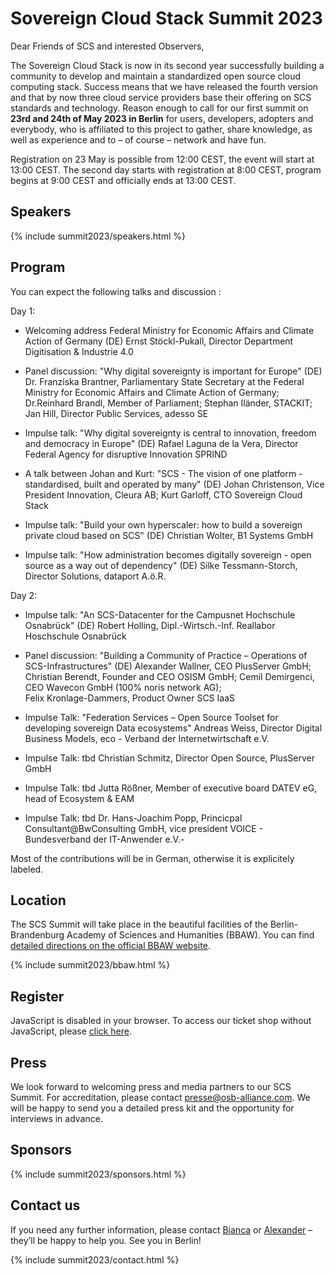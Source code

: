 # Sovereign Cloud Stack Summit 2023

Dear Friends of SCS and interested Observers,

The Sovereign Cloud Stack is now in its second year successfully building a community to develop and maintain a standardized open source cloud computing stack. Success means that we have released the fourth version and that by now three cloud service providers base their offering on SCS standards and technology. Reason enough to call for our first summit on **23rd and 24th of May 2023 in Berlin** for users, developers, adopters and everybody, who is affiliated to this project to gather, share knowledge, as well as experience and to – of course – network and have fun.

Registration on 23 May is possible from 12:00 CEST, the event will start at 13:00 CEST. The second day starts with registration at 8:00 CEST, program begins at 9:00 CEST and officially ends at 13:00 CEST.

## Speakers

{% include summit2023/speakers.html %}

## Program

You can expect the following talks and discussion :

Day 1:
* Welcoming address Federal Ministry for Economic Affairs and Climate Action of Germany (DE)
Ernst Stöckl-Pukall, Director Department Digitisation & Industrie 4.0

* Panel discussion: "Why digital sovereignty is important for Europe" (DE)
Dr. Franziska Brantner, Parliamentary State Secretary at the Federal Ministry for Economic Affairs and Climate Action of Germany; 
Dr.Reinhard Brandl, Member of Parliament; 
Stephan Iländer, STACKIT; 
Jan Hill, Director Public Services, adesso SE

* Impulse talk: "Why digital sovereignty is central to innovation, freedom and democracy in Europe" (DE)
Rafael Laguna de la Vera, Director Federal Agency for disruptive Innovation SPRIND

* A talk between Johan and Kurt: "SCS - The vision of one platform - standardised, built and operated by many" (DE)
Johan Christenson, Vice President Innovation, Cleura AB; 
Kurt Garloff, CTO Sovereign Cloud Stack

* Impulse talk: "Build your own hyperscaler: how to build a sovereign private cloud based on SCS" (DE)
Christian Wolter, B1 Systems GmbH

* Impulse talk: "How administration becomes digitally sovereign - open source as a way out of dependency" (DE)
Silke Tessmann-Storch, Director Solutions, dataport A.ö.R.

Day 2:
* Impulse talk: "An SCS-Datacenter for the Campusnet Hochschule Osnabrück" (DE)
Robert Holling, Dipl.-Wirtsch.-Inf. Reallabor Hoschschule Osnabrück

* Panel discussion: "Building a Community of Practice – Operations of  SCS-Infrastructures" (DE)
Alexander Wallner, CEO PlusServer GmbH; 
Christian Berendt, Founder and CEO OSISM GmbH; 
Cemil Demirgenci, CEO Wavecon GmbH (100% noris network AG);  
Felix Kronlage-Dammers, Product Owner SCS IaaS

* Impulse Talk: "Federation Services – Open Source Toolset for developing sovereign Data ecosystems"
Andreas Weiss, Director Digital Business Models, eco - Verband der Internetwirtschaft e.V.

* Impulse Talk: tbd
Christian Schmitz, Director Open Source, PlusServer GmbH

* Impulse Talk: tbd
Jutta Rößner, Member of executive board DATEV eG, head of Ecosystem & EAM

* Impulse Talk: tbd 
Dr. Hans-Joachim Popp, Princicpal Consultant@BwConsulting GmbH, vice president VOICE - Bundesverband der IT-Anwender e.V.- 


Most of the contributions will be in German, otherwise it is explicitely labeled.

## Location

The SCS Summit will take place in the beautiful facilities of the Berlin-Brandenburg Academy of Sciences and Humanities (BBAW). You can find [detailed directions on the official BBAW website](https://veranstaltungszentrum.bbaw.de/en/directions).

{% include summit2023/bbaw.html %}

## Register

<pretix-widget event="https://events.scs.community/scs-summit-2023"></pretix-widget>
<noscript>
   <div class="pretix-widget">
        <div class="pretix-widget-info-message">
            JavaScript is disabled in your browser. To access our ticket shop without JavaScript, please <a target="_blank" rel="noopener" href="https://events.scs.community/scs-summit-2023">click here</a>.
        </div>
    </div>
</noscript>

## Press

We look forward to welcoming press and media partners to our SCS Summit. For accreditation, please contact [presse@osb-alliance.com](mailto:presse@osb-alliance.com). We will be happy to send you a detailed press kit and the opportunity for interviews in advance.

## Sponsors

{% include summit2023/sponsors.html %}

## Contact us

If you need any further information, please contact [Bianca](https://scs.community/hollery) or [Alexander](https://scs.community/diab) – they’ll be happy to help you. See you in Berlin!

{% include summit2023/contact.html %}
